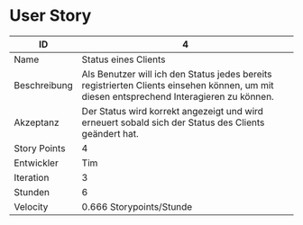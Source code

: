 # User Story

| ID         |4|
|-|-|
|Name        |Status eines Clients|
|Beschreibung|Als Benutzer will ich den Status jedes bereits registrierten Clients einsehen können, um mit diesen entsprechend Interagieren zu können.|
|Akzeptanz   |Der Status wird korrekt angezeigt und wird erneuert sobald sich der Status des Clients geändert hat.|
|Story Points|4|
|Entwickler  |Tim|
|Iteration   |3|
|Stunden     |6|
|Velocity    |0.666 Storypoints/Stunde|
